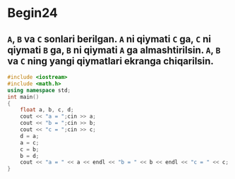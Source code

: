# Begin24
## `A`, `B` va `C` sonlari berilgan. `A` ni qiymati `C` ga, `C` ni qiymati `B` ga, `B` ni qiymati `A` ga almashtirilsin. `A`, `B` va `C` ning yangi qiymatlari ekranga chiqarilsin.
```cpp
#include <iostream>
#include <math.h>
using namespace std;
int main()
{
    float a, b, c, d;
    cout << "a = ";cin >> a;
    cout << "b = ";cin >> b;
    cout << "c = ";cin >> c;
    d = a;
    a = c;
    c = b;
    b = d;
    cout << "a = " << a << endl << "b = " << b << endl << "c = " << c;
}
```
